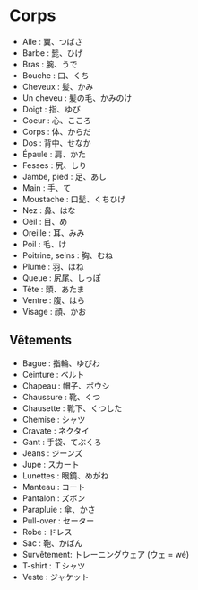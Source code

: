 # Corps

- Aile : 翼、つばさ
- Barbe : 髭、ひげ
- Bras : 腕、うで
- Bouche : 口、くち
- Cheveux : 髪、かみ
- Un cheveu : 髪の毛、かみのけ
- Doigt : 指、ゆび
- Coeur : 心、こころ
- Corps : 体、からだ
- Dos : 背中、せなか
- Épaule : 肩、かた
- Fesses : 尻、しり
- Jambe, pied : 足、あし
- Main : 手、て
- Moustache : 口髭、くちひげ
- Nez : 鼻、はな
- Oeil : 目、め
- Oreille : 耳、みみ
- Poil : 毛、け
- Poitrine, seins : 胸、むね
- Plume : 羽、はね
- Queue : 尻尾、しっぽ
- Tête : 頭、あたま
- Ventre : 腹、はら
- Visage : 顔、かお

## Vêtements

- Bague : 指輪、ゆびわ
- Ceinture : ベルト
- Chapeau : 帽子、ボウシ
- Chaussure : 靴、くつ
- Chausette : 靴下、くつした
- Chemise : シャツ
- Cravate : ネクタイ
- Gant : 手袋、てぶくろ
- Jeans : ジーンズ
- Jupe : スカート
- Lunettes : 眼鏡、めがね
- Manteau : コート
- Pantalon : ズボン
- Parapluie : 傘、かさ
- Pull-over : セーター
- Robe : ドレス
- Sac : 鞄、かばん
- Survêtement: トレーニングウェア (ウェ = wé)
- T-shirt : Ｔシャツ
- Veste : ジャケット
